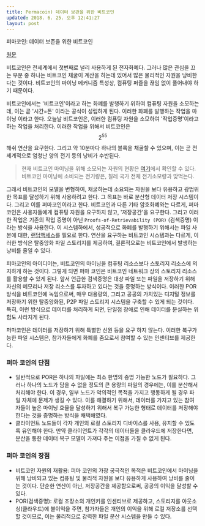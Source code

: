 ```yaml
---
title: Permacoin) 데이터 보관을 위한 비트코인
updated: 2018. 6. 25. 오후 12:41:27
layout: post
---
```


퍼마코인: 데이터 보존을 위한 비트코인

[원문](https://ieeexplore.ieee.org/stamp/stamp.jsp?arnumber=6956582)

비트코인은 전세계에서 첫번째로 널리 사용하게 된 전자화폐다. 그러나 많은 관심을 끄는 부분 중 하나는 비트코인 채굴이 계산을 하는데 있어서 많은 물리적인 자원을 낭비한다는 것이다. 비트코인의 마이닝 메커니즘 특성상, 컴퓨팅 퍼즐을 끊임 없이 풀어내야 하기 때문이다.

비트코인에서는 '비트코인'이라고 하는 화폐를 발행하기 위하여 컴퓨팅 자원을 소모하는데, 이는 곧 '시간=돈' 이라는 공식이 성립하게 된다. 이러한 화폐를 발행하는 작업을 마이닝 이라고 한다. 오늘날 비트코인은, 이러한 컴퓨팅 자원을 소모하여 '작업증명'이라고 하는 작업을 처리한다. 이러한 작업을 위해서 비트코인은 $$2^{55}$$ 해쉬 연산을 요구한다. 그리고 약 10분마다 하나의 블록을 채굴할 수 있으며, 이는 곧 전세계적으로 엄청난 양의 전기 등의 낭비가 수반된다.

> 현재 비트코인 마이닝을 위해 소모되는 자원의 현황은 [여기](https://digiconomist.net/bitcoin-energy-consumption)에서 확인할 수 있다. 비트코인 마이닝에 소비되는 전기량은, 칠레 국가 전체 전기소모량과 맞먹는다.

그래서 비트코인의 모델을 변형하여, 채굴하는데 소요되는 자원을 보다 유용하고 광범위한 목표를 달성하기 위해 사용하려고 한다. 그 목표는 바로 분산형 데이터 저장 시스템이다. 그리고 이를 퍼마코인이라고 한다. 비트코인과 다른 기타 암호화폐와는 다르게, 퍼마 코인은 사용자들에게 컴퓨팅 자원을 요구하지 않고, '저장공간'을 요구한다. 그리고 이러한 작업은 기존의 작업 증명이 아닌 `Proofs-of-Retrievability (POR)` (검색증명) 이라는 방식을 사용한다. 이 시스템하에서, 성공적으로 화폐를 발행하기 위해서는 파일 사본에 대한, [랜덤액세스](https://en.wikipedia.org/wiki/Random_access)를 필요로 한다. 연산을 요구하는 비트코인 시스템과는 다르게, 이러한 방식은 탈중앙화 파일 스토리지를 제공하여, 결론적으로는 비트코인에서 발생하는 낭비를 줄일 수 있다.

퍼마코인의 아이디어는, 비트코인의 마이닝을 컴퓨팅 리소스보다 스토리지 리소스에 의지하게 하는 것이다. 그렇게 되면 퍼마 코인은 비트코인 네트워크 상의 스토리지 리소스를 활용할 수 있게 된다. 앞서 언급한 검색증명은 대상 파일 또는 파일을 저장하기 위해 자신의 메모리나 저장 리소스를 투자하고 있다는 것을 증명하는 방식이다. 이러한 POR 방식을 비트코인에 녹임으로써, 매우 대용량의, 그리고 공공의 가치있는 디지털 정보를 저장하기 위한  탈중앙화된, P2P 파일 스토리지 시스템을 구축할 수 있게 되는 것이다. 특히, 이런 방식으로 데이터를 처리하게 되면, 단일점 장애로 인해 데이터를 분실하는 위험도 사라지게 된다.

퍼마코인은 데이터를 저장하기 위해 특별한 신원 등을 요구 하지 않는다. 이러한 복구가능한 파일 시스템은, 참가자들에게 화폐를 줌으로서 참여할 수 있는 인센티브를 제공한다.

### 퍼마 코인의 단점

- 일반적으로 POR은 하나의 파일에는 최소 한명의 증명 가능한 노드가 필요하다. 그러나 하나의 노드가 담을 수 없을 정도의 큰 용량의 파일의 경우에는, 이를 분산해서 처리해야 한다. 이 경우, 일부 노드가 악의적인 목적을 가지고 행동하게 될 경우 파일 자체에 문제가 생길 수 있다. 이를 해결하기 위해서, 데이터를 가지고 있는 참여자들이 높은 마이닝 효율을 달성하기 위해서 복구 가능한 형태로 데이터를 저장해야 한다는 것을 증명하는 방식을 채택해였다.
- 클라이언트 노드들이 각자 개인의 로컬 스토리지 디바이스를 사용, 유지할 수 있도록 유인해야 한다. 만약 클라이언트가 각각의 데이터들을 클라우드에 저장한다면, 분산을 통한 데이터 복구 모델이 가져다 주는 이점을 가질 수 없게 된다.

### 퍼마 코인의 장점

- 비트코인 자원의 재활용: 퍼마 코인의 가장 궁극적인 목적은 비트코인에서 마이닝을 위해 낭비되고 있는 컴퓨팅 및 물리적 자원을 보다 유용하게 사용하여 낭비를 줄이는 것이다. 단순한 연산이 아닌, 저장공간을 제공함으로써, 공공의 이익을 달성할 수 있다.
- POR(검색증명): 로컬 조장소의 개인키를 인센티브로 제공하고, 스토리지를 아웃소싱(클라우드)에 불이익을 주면, 참가자들은 개인의 이익을 위해 로컬 저장소를 선택할 것이므로, 이는 물리적으로 강력한 파일 분산 시스템을 만들 수 있다.
